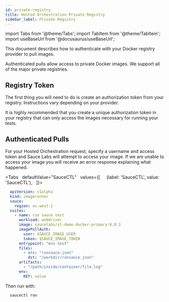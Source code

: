 ```yaml
---
id: private-registry
title: Hosted Orchestration Private Registry
sidebar_label: Private Registry
---
```


import Tabs from '@theme/Tabs';
import TabItem from '@theme/TabItem';
import useBaseUrl from '@docusaurus/useBaseUrl';

This document describes how to authenticate with your Docker registry provider to pull images.

Authenticated pulls allow access to private Docker images. We support all of the major private registries.

## Registry Token

The first thing you will need to do is create an authorization token from your registry. Instructions vary depending on your provider.

It is highly recommended that you create a unique authorization token in your registry that can only access the images necessary for running your tests.

## Authenticated Pulls

For your Hosted Orchestration request, specify a username and access token and Sauce Labs will attempt to access your image. If we are unable to access your image you will receive an error response explaining what happened.

<Tabs
     defaultValue="SauceCTL"
     values={[
       {label: 'SauceCTL', value: 'SauceCTL'},
     ]}>
  <TabItem value="SauceCTL">

  ```yaml
    apiVersion: v1alpha
    kind: imagerunner
    sauce:
      region: us-west-1
    suites:
      - name: run sauce test
        workload: webdriver
        image: saucelabs/sl-demo-docker-primary:0.0.1
        imagePullAuth:
          user: $SAUCE_IMAGE_USER
          token: $SAUCE_IMAGE_TOKEN
        entrypoint: "mvn test"
        files:
          - src: "runsauce.json"
            dst: "/workdir/runsauce.json"
        artifacts:
          - "/path/inside/container/file.log"
        env:
          KEY: value
  ```

  Then run with:
  ```bash
    saucectl run
  ```
  </TabItem>
</Tabs>

